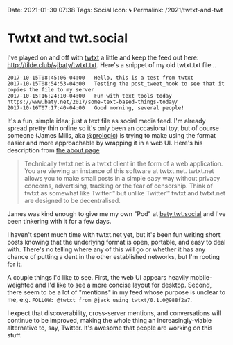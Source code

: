 Date: 2021-01-30 07:38
Tags: Social
Icon: 🌀
Permalink: /2021/twtxt-and-twt

# Twtxt and twt.social

I've played on and off with [twtxt](https://github.com/buckket/twtxt) a little and keep the feed out here: http://tilde.club/~jbaty/twtxt.txt. Here's a snippet of my old twtxt.txt file...

```
2017-10-15T08:45:06-04:00	Hello, this is a test from twtxt
2017-10-15T08:54:53-04:00	Testing the post_tweet_hook to see that it copies the file to my server
2017-10-15T16:24:10-04:00	Fun with text tools today https://www.baty.net/2017/some-text-based-things-today/
2017-10-16T07:17:40-04:00	Good morning, several people!
```

It's a fun, simple idea; just a text file as social media feed. I'm already spread pretty thin online so it's only been an occasional toy, but of course someone (James Mills, aka [@prologic](https://twtxt.net/user/prologic/)) is trying to make using the format easier and more approachable by wrapping it in a web UI. Here's his description from [the about page](https://twtxt.net/about)

> Technically twtxt.net is a twtxt client in the form of a web application. You are viewing an instance of this software at twtxt.net. twtxt.net allows you to make small posts in a simple easy way without privacy concerns, advertising, tracking or the fear of censorship. Think of twtxt as somewhat like Twitter™ but unlike Twitter™ twtxt and twtxt.net are designed to be decentralised.

James was kind enough to give me my own "Pod" at [baty.twt.social](https://baty.twt.social) and I've been tinkering with it for a few days.

I haven't spent much time with twtxt.net yet, but it's been fun writing short posts knowing that the underlying format is open, portable, and easy to deal with. There's no telling where any of this will go or whether it has any chance of putting a dent in the other established networks, but I'm rooting for it.

A couple things I'd like to see. First, the web UI appears heavily mobile-weighted and I'd like to see a more concise layout for desktop. Second, there seem to be a lot of "mentions" in my feed whose purpose is unclear to me,  e.g. `FOLLOW: @twtxt from @jack using twtxt/0.1.0@988f2a7`.

I expect that discoverability, cross-server mentions, and conversations will continue to be improved, making the whole thing an increasingly-viable alternative to, say, Twitter. It's awesome that people are working on this stuff.







